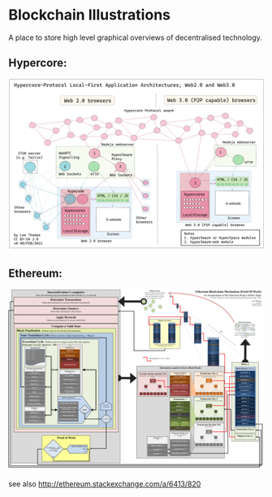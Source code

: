 # Blockchain Illustrations

A place to store high level graphical overviews of decentralised technology.

## Hypercore:

![Local first apps with hypercore](https://github.com/4c656554/BlockchainIllustrations/blob/master/Hypercore/2021-02-06-1534-v0-HypercoreAppsLo.png?raw=true "Title")


## Ethereum:


![Local first apps with hypercore](https://github.com/4c656554/BlockchainIllustrations/blob/master/Ethereum/EthBlockchain5.png?raw=true "Title")

see also http://ethereum.stackexchange.com/a/6413/820

